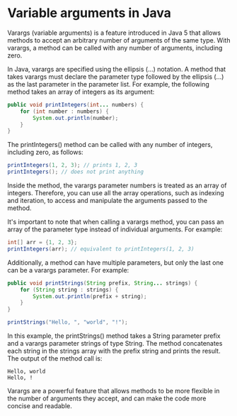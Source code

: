 # Variable arguments in Java

Varargs (variable arguments) is a feature introduced in Java 5 that allows methods to accept an arbitrary number of arguments of the same type. With varargs, a method can be called with any number of arguments, including zero.

In Java, varargs are specified using the ellipsis (...) notation. A method that takes varargs must declare the parameter type followed by the ellipsis (...) as the last parameter in the parameter list. For example, the following method takes an array of integers as its argument:

```java
public void printIntegers(int... numbers) {
    for (int number : numbers) {
        System.out.println(number);
    }
}
```
The printIntegers() method can be called with any number of integers, including zero, as follows:

```java
printIntegers(1, 2, 3); // prints 1, 2, 3
printIntegers(); // does not print anything
```
Inside the method, the varargs parameter numbers is treated as an array of integers. Therefore, you can use all the array operations, such as indexing and iteration, to access and manipulate the arguments passed to the method.

It's important to note that when calling a varargs method, you can pass an array of the parameter type instead of individual arguments. For example:

```java
int[] arr = {1, 2, 3};
printIntegers(arr); // equivalent to printIntegers(1, 2, 3)
```
Additionally, a method can have multiple parameters, but only the last one can be a varargs parameter. For example:

```java
public void printStrings(String prefix, String... strings) {
    for (String string : strings) {
        System.out.println(prefix + string);
    }
}

printStrings("Hello, ", "world", "!");
```
In this example, the printStrings() method takes a String parameter prefix and a varargs parameter strings of type String. The method concatenates each string in the strings array with the prefix string and prints the result. The output of the method call is:

```
Hello, world
Hello, !
```
Varargs are a powerful feature that allows methods to be more flexible in the number of arguments they accept, and can make the code more concise and readable.
